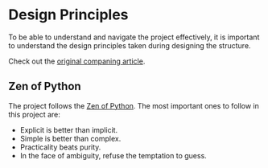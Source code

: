 # Design Principles

To be able to understand and navigate the project effectively, it is important to understand the design principles taken during designing the structure.

Check out the [original companing article](https://medium.com/clarityai-engineering/monorepo-in-data-science-teams-892fe64a9ef0).

## Zen of Python

The project follows the [Zen of Python](https://www.python.org/dev/peps/pep-0020/). The most important ones to follow in this project are:

- Explicit is better than implicit.
- Simple is better than complex.
- Practicality beats purity.
- In the face of ambiguity, refuse the temptation to guess.

